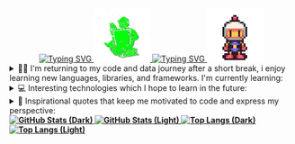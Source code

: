 <!--**Tawan-B/Tawan-B** is a ✨ _special_ ✨ repository because its `README.md` (this file) appears on your GitHub profile.-->

<div align="center">
    
<!-- Title (Dark) -->

<a href="https://github.com/Tawan-B#gh-dark-mode-only">
    <img src="https://readme-typing-svg.demolab.com?font=Fira+Code&size=30&pause=1000&color=00FF00&width=435&lines=Greetings%2C+I'm+Tawan!;Currently+studying+I.T" alt="Typing SVG" />
</a>
<a href="https://github.com/Tawan-B#gh-dark-mode-only">
    <img src="./assets/falloutRead.gif" width="100px" height="95px"/>
</a>

<!-- Title (Light) -->

<a href="https://github.com/Tawan-B#gh-light-mode-only">
    <img src="https://readme-typing-svg.herokuapp.com?font=Fira+Code&size=30&pause=1000&color=E472BB&width=435&lines=Greetings%2C+I'm+Tawan!;Currently+studying+I.T" alt="Typing SVG" />
</a>
<a href="https://github.com/Tawan-B#gh-light-mode-only">
    <img src="./assets/bombermanLike.gif" width="100px" height="95px"/>
</a>

</div>
<details>
  <summary>
    👨‍💻 I'm returning to my code and data journey after a short break, i enjoy learning new languages, libraries, and frameworks. I'm currently learning: 
  </summary>
  <br/>
  <div>
    <img src="https://img.shields.io/badge/Python-239120?style=for-the-badge&logo=python&logoColor=white" />
    <img src="https://img.shields.io/badge/Java-ED8B00?style=for-the-badge&logo=openjdk&logoColor=white" />
    <img src="https://img.shields.io/badge/C%23-00599C?style=for-the-badge&logo=c&logoColor=white" />
    <img src="https://img.shields.io/badge/Sql-018bff?style=for-the-badge&logo=amazon-rds&logoColor=white" />           
    <img src="https://img.shields.io/badge/MySQL-478CBF?style=for-the-badge&logo=mysql&logoColor=white" />
    <img src="https://img.shields.io/badge/R-276DC3?style=for-the-badge&logo=r&logoColor=white" />
    <img src="https://img.shields.io/badge/.NET-5C2D91?style=for-the-badge&logo=.net&logoColor=white" />
    <img src="https://img.shields.io/badge/Git-F05032?style=for-the-badge&logo=git&logoColor=white" />
    <img src="https://img.shields.io/badge/VS%20Code-0078D4?style=for-the-badge&logo=htmx&logoColor=white" />
    <img src="https://img.shields.io/badge/Windows-0078D6?style=for-the-badge&logo=webtrees&logoColor=white" />
    <img src="https://img.shields.io/badge/Ubuntu-35495E?style=for-the-badge&logo=ubuntu&logoColor=2CA5E0" />
    <img src="https://img.shields.io/badge/JavaScript-F7DF1E?style=for-the-badge&logo=javascript&logoColor=white" />
    <img src="https://img.shields.io/badge/CSS3-1572B6?style=for-the-badge&logo=css3&logoColor=white" />
    <img src="https://img.shields.io/badge/HTML5-F16529?style=for-the-badge&logo=html5&logoColor=white" />
    <img src="https://img.shields.io/badge/Markdown-000000?style=for-the-badge&logo=markdown&logoColor=white" />
    <img src="https://img.shields.io/badge/React-20232A?style=for-the-badge&logo=react&logoColor=white" />  
  </div>
</details>
<details>
  <summary>
    💻 Interesting technologies which I hope to learn in the future: 
  </summary>
  <br/>
  <div>
    <img src="https://img.shields.io/badge/Ruby-CC342D?style=for-the-badge&logo=ruby&logoColor=white" />
    <img src="https://img.shields.io/badge/Scratch-4D97FF?style=for-the-badge&logo=Scratch&logoColor=white" />
    <img src="https://img.shields.io/badge/mac%20os-000000?style=for-the-badge&logo=apple&logoColor=white" />
    <img src="https://img.shields.io/badge/AWS-FF9900?style=for-the-badge&logo=amazon%20web%20services&logoColor=white" />
    <img src="https://img.shields.io/badge/MongoDB-4EA94B?style=for-the-badge&logo=mongodb&logoColor=white" />
    <img src="https://img.shields.io/badge/Spring-6DB33F?style=for-the-badge&logo=spring&logoColor=white" />  
  </div>
</details>
<details>
  <summary>
    💬 Inspirational quotes that keep me motivated to code and express my perspective: 
  </summary>
  <br/>
  <ul>
    <li id="quote???">
      <i>
        “The key to success in life is having that lifelong passion for learning that extends beyond good grades, test scores, and graduation dates”
      </i>
      🎓
    </li>
    <br/>
    <li id="quoteAristotle">
      <i>
        “The ignorant man affirms, the scientist doubts, the wise man reflects.” ~ Aristotle
      </i>
      📚
    </li>
     <br/>
    <li id="quoteSagan">
      <i>
        “We live in a society exquisitely dependent on science and technology, in which hardly anyone knows anything about science and technology. This is a clear prescription for disaster.” ~ Sagan, — <b>1990<b> —
      </i>
      🌌
    </li>
    <br/>
  <div align="right">
      <a href="https://github.com/Tawan-B#gh-dark-mode-only">
          <img src="./assets/falloutTea.gif" width="150px" height="145.4px"/>
      </a>
  </div>
<div align="right">
      <a href="https://github.com/Tawan-B#gh-light-mode-only">
          <img src="./assets/bombermanParty.gif" width="300px" height="300px"/>
      </a>
  </div>
</details>
</details>
  <div>
<!-- GitHub Stats (Dark) -->
    
<a href="https://github.com/Tawan-B#gh-dark-mode-only">
  <img src="https://github-readme-stats.vercel.app/api?username=Tawan-B&theme=transparent&bg_color=000000&border_color=00FF00&show_icons=true&icon_color=00FF00&title_color=00FF00&text_color=00FF00" 
       alt="GitHub Stats (Dark)" />
</a>

<!-- GitHub Stats (Light) -->
<a href="https://github.com/Tawan-B#gh-light-mode-only">
  <img src="https://github-readme-stats.vercel.app/api?username=Tawan-B&layout=compact&theme=transparent&bg_color=transparent&border_color=E472BB&show_icons=true&icon_color=E472BB&title_color=E472BB&text_color=58D26C" 
       alt="GitHub Stats (Light)" />
</a>

<!-- Top Languages (Dark) -->
<a href="https://github.com/Tawan-B#gh-dark-mode-only">
  <img src="https://github-readme-stats.vercel.app/api/top-langs/?username=Tawan-B&layout=compact&theme=transparent&bg_color=000000&border_color=00FF00&show_icons=true&icon_color=00FF00&title_color=00FF00&text_color=00FF00" 
       alt="Top Langs (Dark)" />
</a>

<!-- Top Languages (Light) -->
<a href="https://github.com/Tawan-B#gh-light-mode-only">
  <img src="https://github-readme-stats.vercel.app/api/top-langs/?username=Tawan-B&layout=compact&theme=transparent&bg_color=transparent&border_color=E472BB&show_icons=true&icon_color=E472BB&title_color=E472BB&text_color=58D26C" 
       alt="Top Langs (Light)" />
</a>
  </div>
</details>
